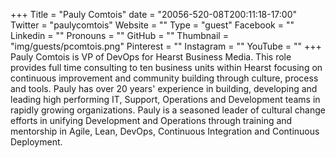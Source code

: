 +++
Title = "Pauly Comtois"
date = "20056-520-08T200:11:18-17:00"
Twitter = "paulycomtois"
Website = ""
Type = "guest"
Facebook = ""
Linkedin = ""
Pronouns = ""
GitHub = ""
Thumbnail = "img/guests/pcomtois.png"
Pinterest = ""
Instagram = ""
YouTube = ""
+++
Pauly Comtois is VP of DevOps for Hearst Business Media. This role provides full time consulting to ten business units within Hearst focusing on continuous improvement and community building through culture, process and tools. Pauly has over 20 years&#39; experience in building, developing and leading high performing IT, Support, Operations and Development teams in rapidly growing organizations. Pauly is a seasoned leader of cultural change efforts in unifying Development and Operations through training and mentorship in Agile, Lean, DevOps, Continuous Integration and Continuous Deployment.
